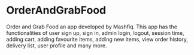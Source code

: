 # OrderAndGrabFood
Order and Grab Food an app developed by Mashfiq.
This app has the functionalities of user sign up, sign in, admin login, logout, session time, adding cart, adding favourite items, adding new items, view order history, delivery list, user profile and many more.
